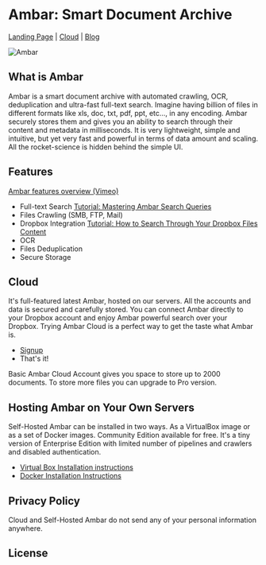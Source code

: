 # Ambar: Smart Document Archive
[Landing Page](https://ambar.cloud) | [Cloud](https://app.ambar.cloud) | [Blog](https://blog.ambar.cloud)

![Ambar](https://habrastorage.org/files/947/a32/de7/947a32de7156478094e3e12c16e8366c.jpg)

## What is Ambar

Ambar is a smart document archive with automated crawling, OCR, deduplication and ultra-fast full-text search. Imagine having billion of files in different formats like xls, doc, txt, pdf, ppt, etc..., in any encoding. Ambar securely stores them and gives you an ability to search through their content and metadata in milliseconds. It is very lightweight, simple and intuitive, but yet very fast and powerful in terms of data amount and scaling. All the rocket-science is hidden behind the simple UI.

## Features

[Ambar features overview (Vimeo)](https://vimeo.com/202204412)

* Full-text Search [Tutorial: Mastering Ambar Search Queries](https://blog.ambar.cloud/mastering-ambar-search-queries/)
* Files Crawling (SMB, FTP, Mail)
* Dropbox Integration [Tutorial: How to Search Through Your Dropbox Files Content](https://blog.ambar.cloud/how-to-search-through-your-dropbox-files-content/)
* OCR
* Files Deduplication
* Secure Storage

## Cloud
It's full-featured latest Ambar, hosted on our servers. All the accounts and data is secured and carefully stored. You can connect Ambar directly to your Dropbox account and enjoy Ambar powerful search over your Dropbox. Trying Ambar Cloud is a perfect way to get the taste what Ambar is.

 * [Signup](https://app.ambar.cloud/signup)
 * That's it!
 
Basic Ambar Cloud Account gives you space to store up to 2000 documents. To store more files you can upgrade to Pro version.

## Hosting Ambar on Your Own Servers
Self-Hosted Ambar can be installed in two ways. As a VirtualBox image or as a set of Docker images. Community Edition available for free. It's a tiny version of Enterprise Edition with limited number of pipelines and crawlers and disabled authentication.

* [Virtual Box Installation instructions](http://blog.ambar.cloud/self-hosted-ambar-step-by-step-guide/)
* [Docker Installation Instructions]()

## Privacy Policy
Cloud and Self-Hosted Ambar do not send any of your personal information anywhere.

## License




